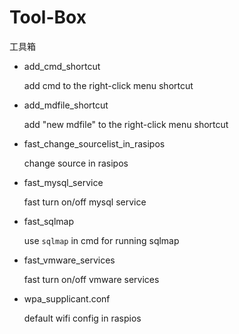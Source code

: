 # Tool-Box

工具箱

- add_cmd_shortcut

  add cmd to the right-click menu shortcut

- add_mdfile_shortcut

  add "new mdfile" to the right-click menu shortcut

- fast_change_sourcelist_in_rasipos

  change source in rasipos

- fast_mysql_service

  fast turn on/off mysql service

- fast_sqlmap

  use `sqlmap` in cmd for running sqlmap

- fast_vmware_services

  fast turn on/off vmware services

- wpa_supplicant.conf

  default wifi config in raspios

